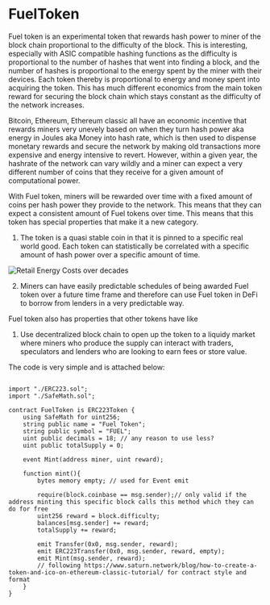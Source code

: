 # FuelToken
Fuel token is an experimental token that rewards hash power to miner of the block chain proportional to the difficulty of the block. 
This is interesting, especially with ASIC compatible hashing functions as the difficulty is proportional to the number of hashes that went into finding a block, and the number of hashes is proportional to the energy spent by the miner with their devices. Each token thereby is proportional to energy and money spent into acquiring the token. This has much different economics from the main token reward for securing the block chain which stays constant as the difficulty of the network increases. 

Bitcoin, Ethereum, Ethereum classic all have an economic incentive that rewards miners very unevely based on when they turn hash power aka energy in Joules aka Money into hash rate, which is then used to dispense monetary rewards and secure the network by making old transactions more expensive and energy intensive to revert. However, within a given year, the hashrate of the network can vary wildly and a miner can expect a very different number of coins that they receive for a given amount of computational power. 

With Fuel token, miners will be rewarded over time with a fixed amount of coins per hash power they provide to the network. This means that they can expect a consistent amount of Fuel tokens over time. This means that this token has special properties that make it a new category.

1. The token is a quasi stable coin in that it is pinned to a specific real world good. Each token can statistically be correlated with  a specific amount of hash power over a specific amount of time.

![Retail Energy Costs over decades](https://i.imgur.com/Yy7b9Cv.png)

2. Miners can have easily predictable schedules of being awarded Fuel token over a future time frame and therefore can use Fuel token in DeFi to borrow from lenders in a very predictable way.

Fuel token also has properties that other tokens have like 

1. Use decentralized block chain to open up the token to a liquidy market where miners who produce the supply can interact with traders, speculators and lenders who are looking to earn fees or store value.


The code is very simple and is attached below:

```pragma solidity ^0.4.24;

import "./ERC223.sol";
import "./SafeMath.sol";

contract FuelToken is ERC223Token {
    using SafeMath for uint256;
    string public name = "Fuel Token";
    string public symbol = "FUEL";
    uint public decimals = 18; // any reason to use less?
    uint public totalSupply = 0;
    
    event Mint(address miner, uint reward);
    
    function mint(){
        bytes memory empty; // used for Event emit

        require(block.coinbase == msg.sender);// only valid if the address minting this specific block calls this method which they can do for free
        uint256 reward = block.difficulty;
        balances[msg.sender] += reward;
        totalSupply += reward;
        
        emit Transfer(0x0, msg.sender, reward);
        emit ERC223Transfer(0x0, msg.sender, reward, empty);
        emit Mint(msg.sender, reward);
        // following https://www.saturn.network/blog/how-to-create-a-token-and-ico-on-ethereum-classic-tutorial/ for contract style and format
    }
}

```
